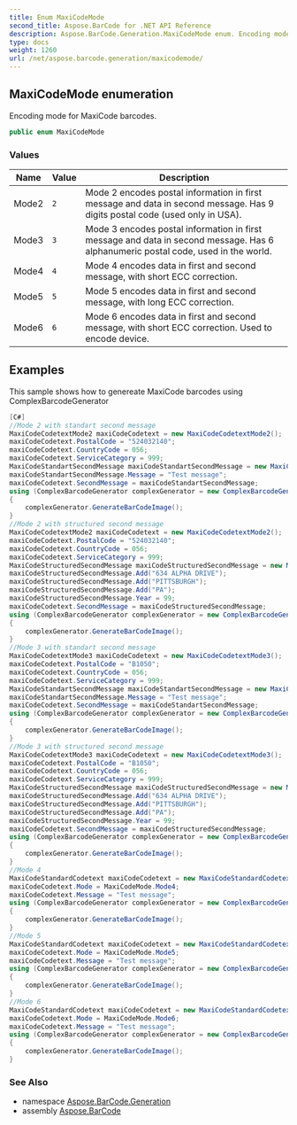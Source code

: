```yaml
---
title: Enum MaxiCodeMode
second_title: Aspose.BarCode for .NET API Reference
description: Aspose.BarCode.Generation.MaxiCodeMode enum. Encoding mode for MaxiCode barcodes
type: docs
weight: 1260
url: /net/aspose.barcode.generation/maxicodemode/
---
```

## MaxiCodeMode enumeration

Encoding mode for MaxiCode barcodes.

```csharp
public enum MaxiCodeMode
```

### Values

| Name | Value | Description |
| --- | --- | --- |
| Mode2 | `2` | Mode 2 encodes postal information in first message and data in second message. Has 9 digits postal code (used only in USA). |
| Mode3 | `3` | Mode 3 encodes postal information in first message and data in second message. Has 6 alphanumeric postal code, used in the world. |
| Mode4 | `4` | Mode 4 encodes data in first and second message, with short ECC correction. |
| Mode5 | `5` | Mode 5 encodes data in first and second message, with long ECC correction. |
| Mode6 | `6` | Mode 6 encodes data in first and second message, with short ECC correction. Used to encode device. |

## Examples

This sample shows how to genereate MaxiCode barcodes using ComplexBarcodeGenerator

```csharp
[C#]
//Mode 2 with standart second message
MaxiCodeCodetextMode2 maxiCodeCodetext = new MaxiCodeCodetextMode2();
maxiCodeCodetext.PostalCode = "524032140";
maxiCodeCodetext.CountryCode = 056;
maxiCodeCodetext.ServiceCategory = 999;
MaxiCodeStandartSecondMessage maxiCodeStandartSecondMessage = new MaxiCodeStandartSecondMessage();
maxiCodeStandartSecondMessage.Message = "Test message";
maxiCodeCodetext.SecondMessage = maxiCodeStandartSecondMessage;
using (ComplexBarcodeGenerator complexGenerator = new ComplexBarcodeGenerator(maxiCodeCodetext))
{
    complexGenerator.GenerateBarCodeImage();
}
//Mode 2 with structured second message
MaxiCodeCodetextMode2 maxiCodeCodetext = new MaxiCodeCodetextMode2();
maxiCodeCodetext.PostalCode = "524032140";
maxiCodeCodetext.CountryCode = 056;
maxiCodeCodetext.ServiceCategory = 999;
MaxiCodeStructuredSecondMessage maxiCodeStructuredSecondMessage = new MaxiCodeStructuredSecondMessage();
maxiCodeStructuredSecondMessage.Add("634 ALPHA DRIVE");
maxiCodeStructuredSecondMessage.Add("PITTSBURGH");
maxiCodeStructuredSecondMessage.Add("PA");
maxiCodeStructuredSecondMessage.Year = 99;
maxiCodeCodetext.SecondMessage = maxiCodeStructuredSecondMessage;
using (ComplexBarcodeGenerator complexGenerator = new ComplexBarcodeGenerator(maxiCodeCodetext))
{
    complexGenerator.GenerateBarCodeImage();
}
//Mode 3 with standart second message
MaxiCodeCodetextMode3 maxiCodeCodetext = new MaxiCodeCodetextMode3();
maxiCodeCodetext.PostalCode = "B1050";
maxiCodeCodetext.CountryCode = 056;
maxiCodeCodetext.ServiceCategory = 999;
MaxiCodeStandartSecondMessage maxiCodeStandartSecondMessage = new MaxiCodeStandartSecondMessage();
maxiCodeStandartSecondMessage.Message = "Test message";
maxiCodeCodetext.SecondMessage = maxiCodeStandartSecondMessage;
using (ComplexBarcodeGenerator complexGenerator = new ComplexBarcodeGenerator(maxiCodeCodetext))
{
    complexGenerator.GenerateBarCodeImage();
}
//Mode 3 with structured second message
MaxiCodeCodetextMode3 maxiCodeCodetext = new MaxiCodeCodetextMode3();
maxiCodeCodetext.PostalCode = "B1050";
maxiCodeCodetext.CountryCode = 056;
maxiCodeCodetext.ServiceCategory = 999;
MaxiCodeStructuredSecondMessage maxiCodeStructuredSecondMessage = new MaxiCodeStructuredSecondMessage();
maxiCodeStructuredSecondMessage.Add("634 ALPHA DRIVE");
maxiCodeStructuredSecondMessage.Add("PITTSBURGH");
maxiCodeStructuredSecondMessage.Add("PA");
maxiCodeStructuredSecondMessage.Year = 99;
maxiCodeCodetext.SecondMessage = maxiCodeStructuredSecondMessage;
using (ComplexBarcodeGenerator complexGenerator = new ComplexBarcodeGenerator(maxiCodeCodetext.GetConstructedCodetext())
{
    complexGenerator.GenerateBarCodeImage();
}
//Mode 4
MaxiCodeStandardCodetext maxiCodeCodetext = new MaxiCodeStandardCodetext();
maxiCodeCodetext.Mode = MaxiCodeMode.Mode4;
maxiCodeCodetext.Message = "Test message";
using (ComplexBarcodeGenerator complexGenerator = new ComplexBarcodeGenerator(maxiCodeCodetext.GetConstructedCodetext())
{
    complexGenerator.GenerateBarCodeImage();
}
//Mode 5
MaxiCodeStandardCodetext maxiCodeCodetext = new MaxiCodeStandardCodetext();
maxiCodeCodetext.Mode = MaxiCodeMode.Mode5;
maxiCodeCodetext.Message = "Test message";
using (ComplexBarcodeGenerator complexGenerator = new ComplexBarcodeGenerator(maxiCodeCodetext.GetConstructedCodetext())
{
    complexGenerator.GenerateBarCodeImage();
} 
//Mode 6
MaxiCodeStandardCodetext maxiCodeCodetext = new MaxiCodeStandardCodetext();
maxiCodeCodetext.Mode = MaxiCodeMode.Mode6;
maxiCodeCodetext.Message = "Test message";
using (ComplexBarcodeGenerator complexGenerator = new ComplexBarcodeGenerator(maxiCodeCodetext.GetConstructedCodetext())
{
    complexGenerator.GenerateBarCodeImage();
} 
```

### See Also

* namespace [Aspose.BarCode.Generation](../../aspose.barcode.generation/)
* assembly [Aspose.BarCode](../../)


